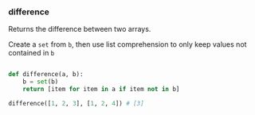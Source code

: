 ### difference

Returns the difference between two arrays.

Create a `set` from `b`, then use list comprehension to only keep values not contained in `b`

```python 

def difference(a, b):
    b = set(b)
    return [item for item in a if item not in b]

```
``` python
difference([1, 2, 3], [1, 2, 4]) # [3]
```